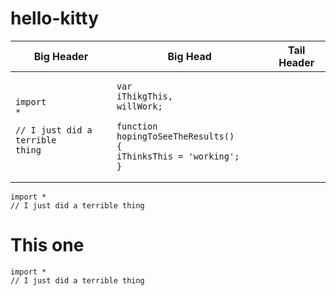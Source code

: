 hello-kitty
===========

| Big Header | Big Head | Tail Header| 
|------------|----------|------------| 
| <pre lang=python><code>import *</code></pre><pre lang=python><code>// I just did a terrible thing</code></pre> | <pre lang=python><code>var iThikgThis,<br />willWork;<br /><br/>function hopingToSeeTheResults() {<br />iThinksThis = 'working';<br />}</code></pre> | 


<pre lang=python><code>import *</code><br /><code>// I just did a terrible thing</code></pre>

# This one

<pre lang=python><code>import *
// I just did a terrible thing</code></pre>
